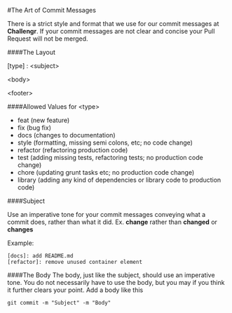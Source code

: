 #The Art of Commit Messages

  There is a strict style and format that we use for our commit messages at **Challengr**. If your commit messages are not clear and concise your Pull Request will not be merged.

####The Layout

  [type] : \<subject>

  \<body>

  \<footer> 
  
####Allowed Values for \<type>

  - feat (new feature)
  - fix (bug fix)
  - docs (changes to documentation)
  - style (formatting, missing semi colons, etc; no code change)
  - refactor (refactoring production code)
  - test (adding missing tests, refactoring tests; no production code change)
  - chore (updating grunt tasks etc; no production code change)
  - library (adding any kind of dependencies or library code to production code)

####Subject

  Use an imperative tone for your commit messages conveying what a commit does, rather than what it did. Ex. **change** rather than **changed** or **changes**

  Example:
    
    [docs]: add README.md
    [refactor]: remove unused container element
  
####The Body
  The body, just like the subject, should use an imperative tone. You do not necessarily have to use the body, but you may if you think it further clears your point. Add a body like this

    git commit -m "Subject" -m "Body"